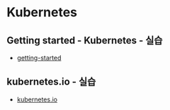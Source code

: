 # Kubernetes
## Getting started - Kubernetes - 실습
- [getting-started](getting-started)
## kubernetes.io - 실습
- [kubernetes.io](kubernetes.io)
